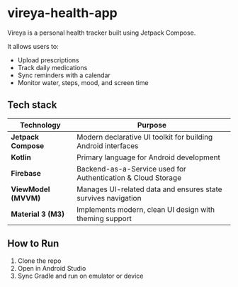 # vireya-health-app

Vireya is a personal health tracker built using Jetpack Compose.  

It allows users to:

- Upload prescriptions
- Track daily medications
- Sync reminders with a calendar
- Monitor water, steps, mood, and screen time

## Tech stack
| Technology           | Purpose                                                       |
| -------------------- | ------------------------------------------------------------- |
| **Jetpack Compose**  | Modern declarative UI toolkit for building Android interfaces |
| **Kotlin**           | Primary language for Android development                      |
| **Firebase**         | Backend-as-a-Service used for Authentication & Cloud Storage  |
| **ViewModel (MVVM)** | Manages UI-related data and ensures state survives navigation |
| **Material 3 (M3)**  | Implements modern, clean UI design with theming support       |

## How to Run
1. Clone the repo
2. Open in Android Studio
3. Sync Gradle and run on emulator or device

